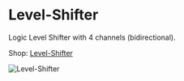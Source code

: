 # Level-Shifter
Logic Level Shifter with 4 channels (bidirectional).

Shop: [Level-Shifter](http://www.watterott.com/en/Level-Shifter)

![Level-Shifter](https://raw.github.com/watterott/Level-Shifter/master/img/level-shifter.jpg)
